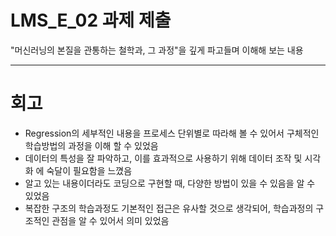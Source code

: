 # LMS_E_02 과제 제출

"머신러닝의 본질을 관통하는 철학과, 그 과정"을 깊게 파고들며 이해해 보는 내용
***
# 회고
 * Regression의 세부적인 내용을 프로세스 단위별로 따라해 볼 수 있어서 구체적인 학습방법의 과정을 이해 할 수 있었음
 * 데이터의 특성을 잘 파악하고, 이를 효과적으로 사용하기 위해 데이터 조작 및 시각화 에 숙달이 필요함을 느꼈음
 * 알고 있는 내용이더라도 코딩으로 구현할 때, 다양한 방법이 있을 수 있음을 알 수 있었음
 * 복잡한 구조의 학습과정도 기본적인 접근은 유사할 것으로 생각되어, 학습과정의 구조적인 관점을 알 수 있어서 의미 있었음
